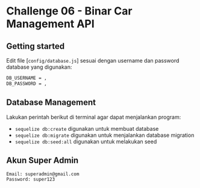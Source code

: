 # Challenge 06 - Binar Car Management API

## Getting started

Edit file [`config/database.js`] sesuai dengan username dan password database yang digunakan:

```sh
DB_USERNAME = ,
DB_PASSWORD = ,
```

## Database Management

Lakukan perintah berikut di terminal agar dapat menjalankan program:

- `sequelize db:create` digunakan untuk membuat database
- `sequelize db:migrate` digunakan untuk menjalankan database migration
- `sequelize db:seed:all` digunakan untuk melakukan seed

## Akun Super Admin

    Email: superadmin@gmail.com
    Password: super123
